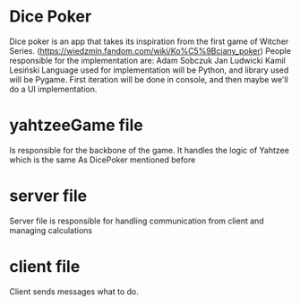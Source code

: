 # Dice Poker
Dice poker is an app that takes its inspiration from the first game of Witcher Series. (https://wiedzmin.fandom.com/wiki/Ko%C5%9Bciany_poker)
People responsible for the implementation are:
Adam Sobczuk
Jan Ludwicki
Kamil Lesiński
Language used for implementation will be Python, and library used will be Pygame. 
First iteration will be done in console, and then maybe we'll do a UI implementation.
# yahtzeeGame file
Is responsible for the backbone of the game. It handles the logic of Yahtzee which is the same As DicePoker mentioned before
# server file
Server file is responsible for handling communication from client and managing calculations
# client file
Client sends messages what to do.
